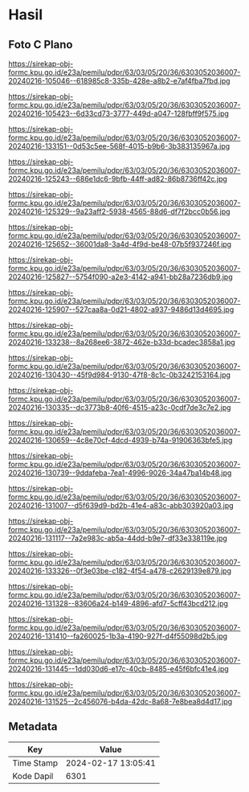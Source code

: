 # Hasil

## Foto C Plano

https://sirekap-obj-formc.kpu.go.id/e23a/pemilu/pdpr/63/03/05/20/36/6303052036007-20240216-105046--618985c8-335b-428e-a8b2-e7af4fba7fbd.jpg

https://sirekap-obj-formc.kpu.go.id/e23a/pemilu/pdpr/63/03/05/20/36/6303052036007-20240216-105423--6d33cd73-3777-449d-a047-128fbff9f575.jpg

https://sirekap-obj-formc.kpu.go.id/e23a/pemilu/pdpr/63/03/05/20/36/6303052036007-20240216-133151--0d53c5ee-568f-4015-b9b6-3b383135967a.jpg

https://sirekap-obj-formc.kpu.go.id/e23a/pemilu/pdpr/63/03/05/20/36/6303052036007-20240216-125243--686e1dc6-9bfb-44ff-ad82-86b8736ff42c.jpg

https://sirekap-obj-formc.kpu.go.id/e23a/pemilu/pdpr/63/03/05/20/36/6303052036007-20240216-125329--9a23aff2-5938-4565-88d6-df7f2bcc0b56.jpg

https://sirekap-obj-formc.kpu.go.id/e23a/pemilu/pdpr/63/03/05/20/36/6303052036007-20240216-125652--36001da8-3a4d-4f9d-be48-07b5f937246f.jpg

https://sirekap-obj-formc.kpu.go.id/e23a/pemilu/pdpr/63/03/05/20/36/6303052036007-20240216-125827--5754f090-a2e3-4142-a941-bb28a7236db9.jpg

https://sirekap-obj-formc.kpu.go.id/e23a/pemilu/pdpr/63/03/05/20/36/6303052036007-20240216-125907--527caa8a-0d21-4802-a937-9486d13d4695.jpg

https://sirekap-obj-formc.kpu.go.id/e23a/pemilu/pdpr/63/03/05/20/36/6303052036007-20240216-133238--8a268ee6-3872-462e-b33d-bcadec3858a1.jpg

https://sirekap-obj-formc.kpu.go.id/e23a/pemilu/pdpr/63/03/05/20/36/6303052036007-20240216-130430--45f9d984-9130-47f8-8c1c-0b3242153164.jpg

https://sirekap-obj-formc.kpu.go.id/e23a/pemilu/pdpr/63/03/05/20/36/6303052036007-20240216-130335--dc3773b8-40f6-4515-a23c-0cdf7de3c7e2.jpg

https://sirekap-obj-formc.kpu.go.id/e23a/pemilu/pdpr/63/03/05/20/36/6303052036007-20240216-130659--4c8e70cf-4dcd-4939-b74a-91906363bfe5.jpg

https://sirekap-obj-formc.kpu.go.id/e23a/pemilu/pdpr/63/03/05/20/36/6303052036007-20240216-130739--9ddafeba-7ea1-4996-9026-34a47ba14b48.jpg

https://sirekap-obj-formc.kpu.go.id/e23a/pemilu/pdpr/63/03/05/20/36/6303052036007-20240216-131007--d5f639d9-bd2b-41e4-a83c-abb303920a03.jpg

https://sirekap-obj-formc.kpu.go.id/e23a/pemilu/pdpr/63/03/05/20/36/6303052036007-20240216-131117--7a2e983c-ab5a-44dd-b9e7-df33e338119e.jpg

https://sirekap-obj-formc.kpu.go.id/e23a/pemilu/pdpr/63/03/05/20/36/6303052036007-20240216-133326--0f3e03be-c182-4f54-a478-c2629139e879.jpg

https://sirekap-obj-formc.kpu.go.id/e23a/pemilu/pdpr/63/03/05/20/36/6303052036007-20240216-131328--83606a24-b149-4896-afd7-5cff43bcd212.jpg

https://sirekap-obj-formc.kpu.go.id/e23a/pemilu/pdpr/63/03/05/20/36/6303052036007-20240216-131410--fa260025-1b3a-4190-927f-d4f55098d2b5.jpg

https://sirekap-obj-formc.kpu.go.id/e23a/pemilu/pdpr/63/03/05/20/36/6303052036007-20240216-131445--1dd030d6-e17c-40cb-8485-e45f6bfc41e4.jpg

https://sirekap-obj-formc.kpu.go.id/e23a/pemilu/pdpr/63/03/05/20/36/6303052036007-20240216-131525--2c456076-b4da-42dc-8a68-7e8bea8d4d17.jpg


## Metadata

| Key        | Value               |
| ---------- | ------------------- |
| Time Stamp | 2024-02-17 13:05:41 |
| Kode Dapil | 6301                |



